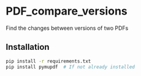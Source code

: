 # PDF_compare_versions
Find the changes between versions of two PDFs

## Installation

```bash
pip install -r requirements.txt
pip install pymupdf  # If not already installed
